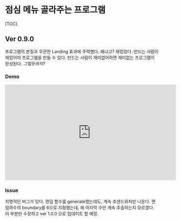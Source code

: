 # 점심 메뉴 골라주는 프로그램

[TOC]

## Ver 0.9.0

프로그램의 본질과 무관한 Landing 효과에 주력했다. 왜냐고? 재밌었다. 만드는 사람이 재밌어야 프로그램을 만들 수 있다. 만드는 사람이 재미없어하면 재미없는 프로그램이 완성된다.   *그럴듯하지?*

### Demo

<iframe width="560" height="315" src="https://www.youtube.com/embed/WxTExfJuKB0" frameborder="0" allow="accelerometer; autoplay; encrypted-media; gyroscope; picture-in-picture" allowfullscreen></iframe>

<br>

### Issue

치명적인 버그가 있다. 랜덤 함수를 generate했는데도, 계속 조샌드위치만 나온다. 랜덤하수의 boundary를 6으로 지정했는데, 왜 마지막 수만 계속 추출하는지 모르겠다. 이 부분만 수정하고 ver 1.0.0 으로 업데이트 할 예정.